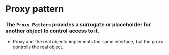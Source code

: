 # Proxy pattern
### The `Proxy Pattern` provides a surrogate or placeholder for another object to control access to it.

- Proxy and the real objects implements the same interface, but the proxy controlls the real object.